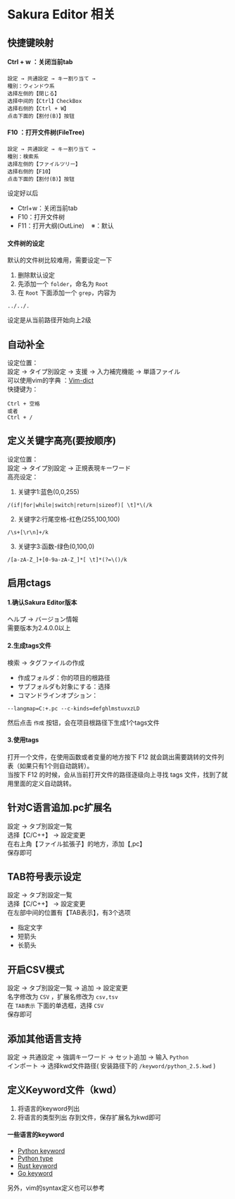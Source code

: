 # Sakura Editor 相关

## 快捷键映射
#### Ctrl + w ：关闭当前tab
```
設定 → 共通設定 → キー割り当て → 
種別：ウィンドウ系
选择左侧的【閉じる】
选择中间的【Ctrl】CheckBox
选择右侧的【Ctrl + W】
点击下面的【割付(B)】按钮
```
#### F10 ：打开文件树(FileTree)
```
設定 → 共通設定 → キー割り当て → 
種別：検索系
选择左侧的【ファイルツリー】
选择右侧的【F10】
点击下面的【割付(B)】按钮
```
设定好以后
- Ctrl+w：关闭当前tab
- F10：打开文件树
- F11：打开大纲(OutLine)&nbsp;&nbsp;&nbsp;&nbsp;※：默认

#### 文件树的设定
默认的文件树比较难用，需要设定一下
1. 删除默认设定
2. 先添加一个 ``folder``，命名为 ``Root``
3. 在  ``Root`` 下面添加一个 ``grep``，内容为
```
../../.
```
设定是从当前路径开始向上2级

## 自动补全
设定位置：  
設定 → タイプ別設定 → 支援 → 入力補完機能 → 単語ファイル  
可以使用vim的字典 ：[Vim-dict](../DevTool/Vim-conf/vimconf/dict/)  
快捷键为：
```
Ctrl + 空格
或者
Ctrl + /
```

## 定义关键字高亮(要按顺序)
设定位置：  
設定 → タイプ別設定 → 正規表現キーワード  
高亮设定：  
1. 关键字1:蓝色(0,0,255)
```
/(if|for|while|switch|return|sizeof)[ \t]*\(/k
```
2. 关键字2:行尾空格-红色(255,100,100)
```
/\s+[\r\n]+/k
```
3. 关键字3:函数-绿色(0,100,0)
```
/[a-zA-Z_]+[0-9a-zA-Z_]*[ \t]*(?=\()/k
```

## 启用ctags

#### 1.确认Sakura Editor版本
ヘルプ → バージョン情報  
需要版本为2.4.0.0以上

#### 2.生成tags文件
検索 → タグファイルの作成  
* 作成フォルダ：你的项目的根路径
* サブフォルダも対象にする：选择
* コマンドラインオプション：
```
--langmap=C:+.pc --c-kinds=defghlmstuvxzLD
```

然后点击 ``作成`` 按钮，会在项目根路径下生成1个tags文件

#### 3.使用tags
打开一个文件，在使用函数或者变量的地方按下 F12 就会跳出需要跳转的文件列表（如果只有1个则自动跳转）。  
当按下 F12 的时候，会从当前打开文件的路径逐级向上寻找 tags 文件，找到了就用里面的定义自动跳转。

## 针对C语言追加.pc扩展名
設定 → タブ別設定一覧  
选择【C/C++】 → 設定変更  
在右上角【ファイル拡張子】的地方，添加【,pc】  
保存即可

## TAB符号表示设定
設定 → タブ別設定一覧  
选择【C/C++】 → 設定変更  
在左部中间的位置有【TAB表示】，有3个选项
* 指定文字
* 短箭头
* 长箭头

## 开启CSV模式
設定 → タブ別設定一覧 → 追加 → 設定変更  
名字修改为 ``CSV`` ，扩展名修改为 ``csv,tsv``  
在 ``TAB表示`` 下面的单选框，选择 ``CSV``  
保存即可

## 添加其他语言支持
設定 → 共通設定 → 強調キーワード → セット追加 → 输入 ``Python``  
インポート → 选择kwd文件路径( 安装路径下的 ``/keyword/python_2.5.kwd`` )

## 定义Keyword文件（kwd）
1. 将语言的keyword列出
2. 将语言的类型列出
存到文件，保存扩展名为kwd即可

#### 一些语言的keyword
- [Python keyword](https://github.com/python/cpython/blob/3.11/Lib/keyword.py)
- [Python type](https://docs.python.org/zh-cn/3/library/stdtypes.html)
- [Rust keyword](https://doc.rust-lang.org/book/appendix-01-keywords.html)
- [Go keyword](https://go.dev/ref/spec)  

另外，vim的syntax定义也可以参考
